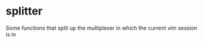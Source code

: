 splitter
========

Some functions that split up the multiplexer in which the current vim session is in

